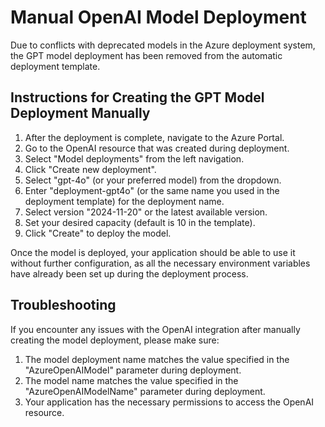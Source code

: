 # Manual OpenAI Model Deployment

Due to conflicts with deprecated models in the Azure deployment system, the GPT model deployment has been removed from the automatic deployment template.

## Instructions for Creating the GPT Model Deployment Manually

1. After the deployment is complete, navigate to the Azure Portal.
2. Go to the OpenAI resource that was created during deployment.
3. Select "Model deployments" from the left navigation.
4. Click "Create new deployment".
5. Select "gpt-4o" (or your preferred model) from the dropdown.
6. Enter "deployment-gpt4o" (or the same name you used in the deployment template) for the deployment name.
7. Select version "2024-11-20" or the latest available version.
8. Set your desired capacity (default is 10 in the template).
9. Click "Create" to deploy the model.

Once the model is deployed, your application should be able to use it without further configuration, as all the necessary environment variables have already been set up during the deployment process.

## Troubleshooting

If you encounter any issues with the OpenAI integration after manually creating the model deployment, please make sure:

1. The model deployment name matches the value specified in the "AzureOpenAIModel" parameter during deployment.
2. The model name matches the value specified in the "AzureOpenAIModelName" parameter during deployment.
3. Your application has the necessary permissions to access the OpenAI resource.
